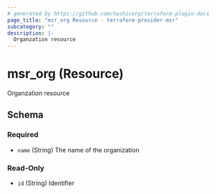 ```yaml
---
# generated by https://github.com/hashicorp/terraform-plugin-docs
page_title: "msr_org Resource - terraform-provider-msr"
subcategory: ""
description: |-
  Organzation resource
---
```


# msr_org (Resource)

Organzation resource



<!-- schema generated by tfplugindocs -->
## Schema

### Required

- `name` (String) The name of the organization

### Read-Only

- `id` (String) Identifier
